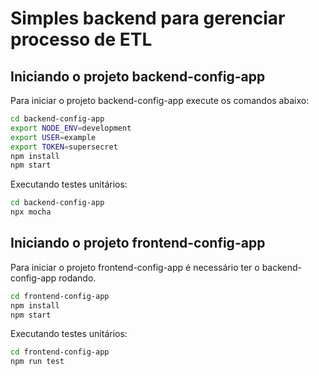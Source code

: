 # Simples backend para gerenciar processo de ETL

## Iniciando o projeto backend-config-app

Para iniciar o projeto backend-config-app execute os comandos abaixo:

```bash
cd backend-config-app
export NODE_ENV=development
export USER=example
export TOKEN=supersecret
npm install
npm start
```

Executando testes unitários:

```bash
cd backend-config-app
npx mocha
```

## Iniciando o projeto frontend-config-app

Para iniciar o projeto frontend-config-app é necessário ter o backend-config-app rodando.

```bash
cd frontend-config-app
npm install
npm start
```

Executando testes unitários:

```bash
cd frontend-config-app
npm run test
```
